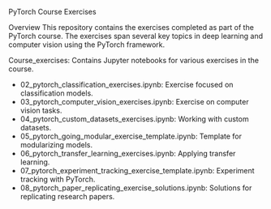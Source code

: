 PyTorch Course Exercises

Overview
This repository contains the exercises completed as part of the PyTorch course. The exercises span several key topics in deep learning and computer vision using the PyTorch framework.

Course_exercises: Contains Jupyter notebooks for various exercises in the course.
* 02_pytorch_classification_exercises.ipynb: Exercise focused on classification models.
* 03_pytorch_computer_vision_exercises.ipynb: Exercise on computer vision tasks.
* 04_pytorch_custom_datasets_exercises.ipynb: Working with custom datasets.
* 05_pytorch_going_modular_exercise_template.ipynb: Template for modularizing models.
* 06_pytorch_transfer_learning_exercises.ipynb: Applying transfer learning.
* 07_pytorch_experiment_tracking_exercise_template.ipynb: Experiment tracking with PyTorch.
* 08_pytorch_paper_replicating_exercise_solutions.ipynb: Solutions for replicating research papers.
